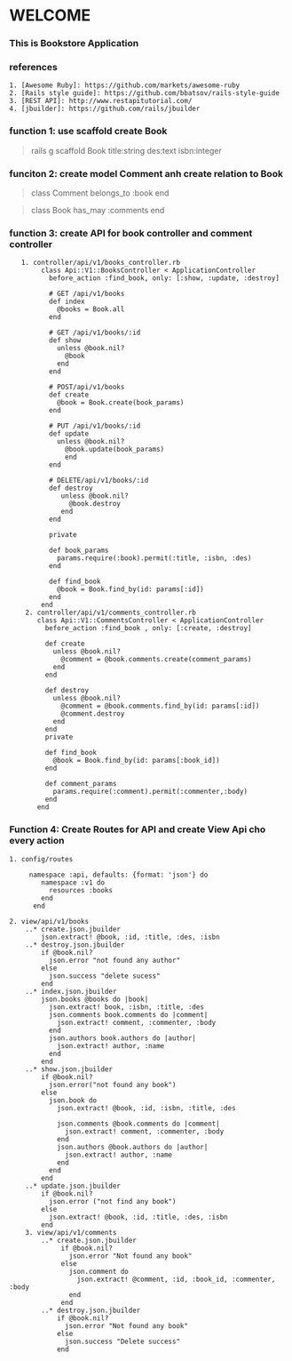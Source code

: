 # WELCOME

### This is Bookstore Application

### references
    1. [Awesome Ruby]: https://github.com/markets/awesome-ruby
    2. [Rails style guide]: https://github.com/bbatsov/rails-style-guide
    3. [REST API]: http://www.restapitutorial.com/
    4. [jbuilder]: https://github.com/rails/jbuilder

### function 1: use scaffold create Book
> rails g scaffold Book title:string des:text isbn:integer

### funciton 2: create model Comment anh create relation to Book
> class Comment
>     belongs_to :book
> end


> class Book
>    has_may :comments
> end

### function 3: create API for book controller and comment controller
       1. controller/api/v1/books_controller.rb
            class Api::V1::BooksController < ApplicationController
              before_action :find_book, only: [:show, :update, :destroy]

              # GET /api/v1/books
              def index
                @books = Book.all
              end

              # GET /api/v1/books/:id
              def show
                unless @book.nil?
                  @book
                end
              end

              # POST/api/v1/books
              def create
                @book = Book.create(book_params)
              end

              # PUT /api/v1/books/:id
              def update
                unless @book.nil?
                  @book.update(book_params)
                  end
              end

              # DELETE/api/v1/books/:id
              def destroy
                 unless @book.nil?
                   @book.destroy
                 end
              end

              private

              def book_params
                params.require(:book).permit(:title, :isbn, :des)
              end

              def find_book
                @book = Book.find_by(id: params[:id])
              end
            end
        2. controller/api/v1/comments_controller.rb
           class Api::V1::CommentsController < ApplicationController
             before_action :find_book , only: [:create, :destroy]

             def create
               unless @book.nil?
                 @comment = @book.comments.create(comment_params)
               end
             end

             def destroy
               unless @book.nil?
                 @comment = @book.comments.find_by(id: params[:id])
                 @comment.destroy
               end
             end
             private

             def find_book
               @book = Book.find_by(id: params[:book_id])
             end

             def comment_params
               params.require(:comment).permit(:commenter,:body)
             end
           end


### Function 4: Create Routes for API and create View Api cho every action
    1. config/routes

         namespace :api, defaults: {format: 'json'} do
            namespace :v1 do
              resources :books
            end
          end

    2. view/api/v1/books
        ..* create.json.jbuilder
            json.extract! @book, :id, :title, :des, :isbn
        ..* destroy.json.jbuilder
            if @book.nil?
              json.error "not found any author"
            else
              json.success "delete sucess"
            end
        ..* index.json.jbuilder
            json.books @books do |book|
              json.extract! book, :isbn, :title, :des
              json.comments book.comments do |comment|
                json.extract! comment, :commenter, :body
              end
              json.authors book.authors do |author|
                json.extract! author, :name
              end
            end
        ..* show.json.jbuilder
            if @book.nil?
              json.error("not found any book")
            else
              json.book do
                json.extract! @book, :id, :isbn, :title, :des

                json.comments @book.comments do |comment|
                  json.extract! comment, :commenter, :body
                end
                json.authors @book.authors do |author|
                  json.extract! author, :name
                end
              end
            end
        ..* update.json.jbuilder
            if @book.nil?
              json.error ("not find any book")
            else
              json.extract! @book, :id, :title, :des, :isbn
            end
        3. view/api/v1/comments
            ..* create.json.jbuilder
                 if @book.nil?
                   json.error "Not found any book"
                 else
                   json.comment do
                     json.extract! @comment, :id, :book_id, :commenter, :body
                   end
                 end
            ..* destroy.json.jbuilder
                if @book.nil?
                  json.error "Not found any book"
                else
                  json.success "Delete success"
                end